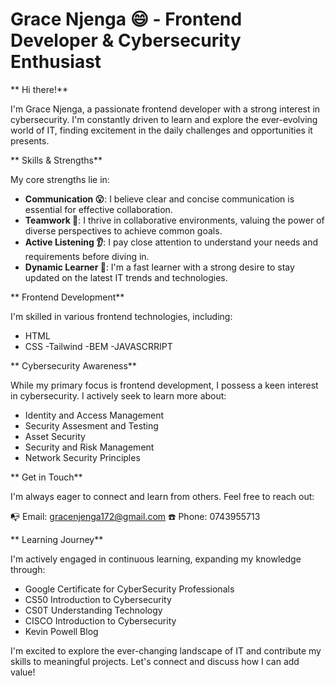 **Grace Njenga 😄 - Frontend Developer & Cybersecurity Enthusiast**
======

** Hi there!**

I'm Grace Njenga, a passionate frontend developer with a strong interest in cybersecurity. I'm constantly driven to learn and explore the ever-evolving world of IT, finding excitement in the daily challenges and opportunities it presents.

** Skills & Strengths**

My core strengths lie in:

- **Communication 😮**: I believe clear and concise communication is essential for effective collaboration.
- **Teamwork 🤝**: I thrive in collaborative environments, valuing the power of diverse perspectives to achieve common goals.
- **Active Listening 👂**: I pay close attention to understand your needs and requirements before diving in.
- **Dynamic Learner 📖**: I'm a fast learner with a strong desire to stay updated on the latest IT trends and technologies.

** Frontend Development**

I'm skilled in various frontend technologies, including:

- HTML
- CSS
  -Tailwind
  -BEM
-JAVASCRRIPT

** Cybersecurity Awareness**

While my primary focus is frontend development, I possess a keen interest in cybersecurity. I actively seek to learn more about:

- Identity and Access Management
- Security Assesment and Testing
- Asset Security
- Security and Risk Management
- Network Security Principles

** Get in Touch**

I'm always eager to connect and learn from others. Feel free to reach out:

📭 Email: gracenjenga172@gmail.com
☎️ Phone: 0743955713

** Learning Journey**

I'm actively engaged in continuous learning, expanding my knowledge through:

- Google Certificate for CyberSecurity Professionals
- CS50 Introduction to Cybersecurity
- CS0T Understanding Technology
- CISCO Introduction to Cybersecurity
- Kevin Powell Blog

I'm excited to explore the ever-changing landscape of IT and contribute my skills to meaningful projects. Let's connect and discuss how I can add value!

<!---
Grace-Njenga/Grace-Njenga is a ✨ special ✨ repository because its `README.md` (this file) appears on your GitHub profile.
You can click the Preview link to take a look at your changes.
--->

